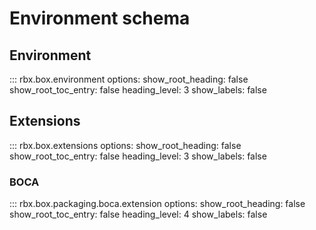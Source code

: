 # Environment schema

## Environment

::: rbx.box.environment
    options:
      show_root_heading: false
      show_root_toc_entry: false
      heading_level: 3
      show_labels: false

## Extensions

::: rbx.box.extensions
    options:
      show_root_heading: false
      show_root_toc_entry: false
      heading_level: 3
      show_labels: false

### BOCA

::: rbx.box.packaging.boca.extension
    options:
      show_root_heading: false
      show_root_toc_entry: false
      heading_level: 4
      show_labels: false
